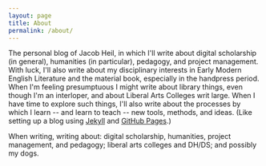 ```yaml
---
layout: page
title: About
permalink: /about/
---
```


The personal blog of Jacob Heil, in which I'll write about digital scholarship (in general), humanities (in particular), pedagogy, and project management. With luck, I'll also write about my disciplinary interests in Early Modern English Literature and the material book, especially in the handpress period. When I'm feeling presumptuous I might write about library things, even though I'm an interloper, and about Liberal Arts Colleges writ large. When I have time to explore such things, I'll also write about the processes by which I learn -- and learn to teach -- new tools, methods, and ideas. (Like setting up a blog using [Jekyll](http://jekyllrb.com/) and [GitHub Pages](https://pages.github.com/).)

When writing, writing about: digital scholarship, humanities, project management, and pedagogy; liberal arts colleges and DH/DS; and possibly my dogs. 
